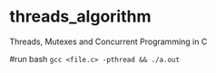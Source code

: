 # threads_algorithm
Threads, Mutexes and Concurrent Programming in C 

#run
      bash `gcc <file.c> -pthread && ./a.out`
